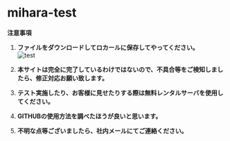 # mihara-test
**注意事項**
1. **ファイルをダウンロードしてロカールに保存してやってください。**<br>
![test](https://user-images.githubusercontent.com/79989459/205641252-03bba9f6-3ab2-400a-bfce-ee2160325ca4.png)


2. **本サイトは完全に完了しているわけではないので、不具合等をご検知しましたら、修正対応お願い致します。**<br>
3. **テスト実施したり、お客様に見せたりする際は無料レンタルサーバを使用してください。**
4. **GITHUBの使用方法を調べたほうが良いと思います。**
5. **不明な点等ございましたら、社内メールにてご連絡ください。**

